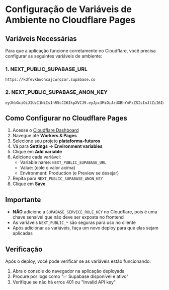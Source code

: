 # Configuração de Variáveis de Ambiente no Cloudflare Pages

## Variáveis Necessárias

Para que a aplicação funcione corretamente no Cloudflare, você precisa configurar as seguintes variáveis de ambiente:

### 1. NEXT_PUBLIC_SUPABASE_URL
```
https://kdfevkbwohcajcwrqzor.supabase.co
```

### 2. NEXT_PUBLIC_SUPABASE_ANON_KEY
```
eyJhbGciOiJIUzI1NiIsInR5cCI6IkpXVCJ9.eyJpc3MiOiJzdXBhYmFzZSIsInJlZiI6ImtkZmV2a2J3b2hjYWpjd3Jxem9yIiwicm9sZSI6ImFub24iLCJpYXQiOjE3NTMzMTUzODcsImV4cCI6MjA2ODg5MTM4N30.4nBjKi3rdpfbYmxeoa8GELdBLq8JY6ym68cJX7jpaus
```

## Como Configurar no Cloudflare Pages

1. Acesse o [Cloudflare Dashboard](https://dash.cloudflare.com/)
2. Navegue até **Workers & Pages**
3. Selecione seu projeto **plataforma-futuros**
4. Vá para **Settings** → **Environment variables**
5. Clique em **Add variable**
6. Adicione cada variável:
   - Variable name: `NEXT_PUBLIC_SUPABASE_URL`
   - Value: (cole o valor acima)
   - Environment: Production (e Preview se desejar)
7. Repita para `NEXT_PUBLIC_SUPABASE_ANON_KEY`
8. Clique em **Save**

## Importante

- **NÃO** adicione a `SUPABASE_SERVICE_ROLE_KEY` no Cloudflare, pois é uma chave sensível que não deve ser exposta no frontend
- As variáveis `NEXT_PUBLIC_*` são seguras para uso no cliente
- Após adicionar as variáveis, faça um novo deploy para que elas sejam aplicadas

## Verificação

Após o deploy, você pode verificar se as variáveis estão funcionando:
1. Abra o console do navegador na aplicação deployada
2. Procure por logs como "✅ Supabase disponível e ativo"
3. Verifique se não há erros 401 ou "Invalid API key"

